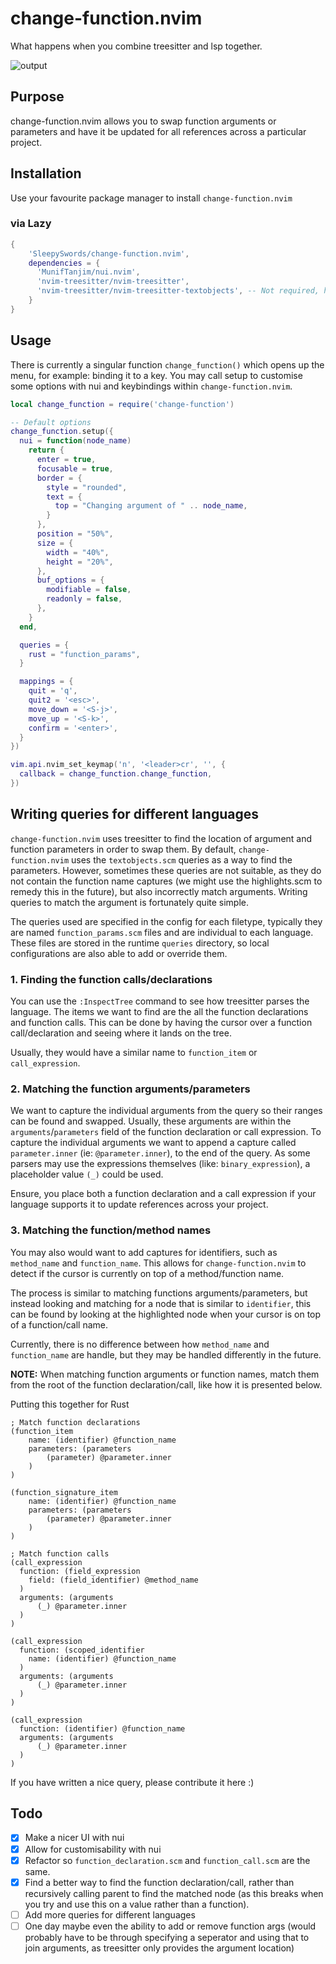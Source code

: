 # change-function.nvim
What happens when you combine treesitter and lsp together.

![output](https://github.com/SleepySwords/change-function.nvim/assets/33922797/540489a7-958b-455c-8a0c-c974a8d05e98)

## Purpose

change-function.nvim allows you to swap function arguments or parameters and
have it be updated for all references across a particular project.

## Installation
Use your favourite package manager to install `change-function.nvim`

### via Lazy
```lua
{
    'SleepySwords/change-function.nvim',
    dependencies = {
      'MunifTanjim/nui.nvim',
      'nvim-treesitter/nvim-treesitter',
      'nvim-treesitter/nvim-treesitter-textobjects', -- Not required, however provides fallback `textobjects.scm`
    }
}
```

## Usage
There is currently a singular function `change_function()` which opens up the
menu, for example: binding it to a key. You may call setup to customise some
options with nui and keybindings within `change-function.nvim`.

```lua
local change_function = require('change-function')

-- Default options
change_function.setup({
  nui = function(node_name)
    return {
      enter = true,
      focusable = true,
      border = {
        style = "rounded",
        text = {
          top = "Changing argument of " .. node_name,
        }
      },
      position = "50%",
      size = {
        width = "40%",
        height = "20%",
      },
      buf_options = {
        modifiable = false,
        readonly = false,
      },
    }
  end,

  queries = {
    rust = "function_params",
  }

  mappings = {
    quit = 'q',
    quit2 = '<esc>',
    move_down = '<S-j>',
    move_up = '<S-k>',
    confirm = '<enter>',
  }
})

vim.api.nvim_set_keymap('n', '<leader>cr', '', {
  callback = change_function.change_function,
})
```

## Writing queries for different languages

`change-function.nvim` uses treesitter to find the location of argument and
function parameters in order to swap them. By default, `change-function.nvim`
uses the `textobjects.scm` queries as a way to find the parameters. However,
sometimes these queries are not suitable, as they do not contain the function
name captures (we might use the highlights.scm to remedy this in the future),
but also incorrectly match arguments. Writing queries to match the argument is
fortunately quite simple.

The queries used are specified in the config for each filetype, typically they
are named `function_params.scm` files and are individual to each language. These
files are stored in the runtime `queries` directory, so local configurations are
also able to add or override them.

### 1. Finding the function calls/declarations

You can use the `:InspectTree` command to see how treesitter parses the
language. The items we want to find are the all the function declarations and
function calls. This can be done by having the cursor over a function
call/declaration and seeing where it lands on the tree.

Usually, they would have a similar name to `function_item` or `call_expression`.

### 2. Matching the function arguments/parameters

We want to capture the individual arguments from the query so their ranges can
be found and swapped. Usually, these arguments are within the
`arguments`/`parameters` field of the function declaration or call expression.
To capture the individual arguments we want to append a capture called
`parameter.inner` (ie: `@parameter.inner`), to the end of the query. As some
parsers may use the expressions themselves (like: `binary_expression`), a
placeholder value `(_)` could be used.

Ensure, you place both a function declaration and a call expression if your
language supports it to update references across your project.

### 3. Matching the function/method names

You may also would want to add captures for identifiers, such as `method_name`
and `function_name`. This allows for `change-function.nvim` to detect if the
cursor is currently on top of a method/function name.


The process is similar to matching functions arguments/parameters, but instead
looking and matching for a node that is similar to `identifier`, this can be
found by looking at the highlighted node when your cursor is on top of a
function/call name.


Currently, there is no difference between how `method_name` and `function_name`
are handle, but they may be handled differently in the future.


**NOTE:** When matching function arguments or function names, match them from
the root of the function declaration/call, like how it is presented below.

Putting this together for Rust
```query
; Match function declarations
(function_item
    name: (identifier) @function_name
    parameters: (parameters
        (parameter) @parameter.inner
    )
)

(function_signature_item
    name: (identifier) @function_name
    parameters: (parameters
        (parameter) @parameter.inner
    )
)

; Match function calls
(call_expression
  function: (field_expression
    field: (field_identifier) @method_name
  )
  arguments: (arguments
      (_) @parameter.inner
  )
)

(call_expression
  function: (scoped_identifier
    name: (identifier) @function_name
  )
  arguments: (arguments
      (_) @parameter.inner
  )
)

(call_expression
  function: (identifier) @function_name
  arguments: (arguments
      (_) @parameter.inner
  )
)
```

If you have written a nice query, please contribute it here :)

## Todo
- [x] Make a nicer UI with nui
- [x] Allow for customisability with nui
- [x] Refactor so `function_declaration.scm` and `function_call.scm` are the
  same.
- [x] Find a better way to find the function declaration/call, rather than
  recursively calling parent to find the matched node (as this breaks when you
  try and use this on a value rather than a function).
- [ ] Add more queries for different languages
- [ ] One day maybe even the ability to add or remove function args (would
  probably have to be through specifying a seperator and using that to join
  arguments, as treesitter only provides the argument location)
